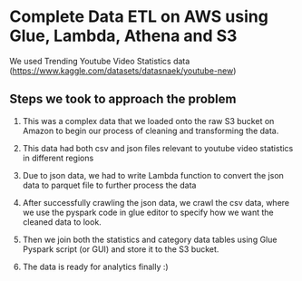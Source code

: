 # Complete Data ETL on AWS using Glue, Lambda, Athena and S3

We used Trending Youtube Video Statistics data (https://www.kaggle.com/datasets/datasnaek/youtube-new)

## Steps we took to approach the problem 

1. This was a complex data that we loaded onto the raw S3 bucket on Amazon to begin our process of cleaning and transforming the data.

2. This data had both csv and json files relevant to youtube video statistics in different regions

3. Due to json data, we had to write Lambda function to convert the json data to parquet file to further process the data

4. After successfully crawling the json data, we crawl the csv data, where we use the pyspark code in glue editor to specify how we want the cleaned data to look.

5. Then we join both the statistics and category data tables using Glue Pyspark script (or GUI) and store it to the S3 bucket.

6. The data is ready for analytics finally :)

